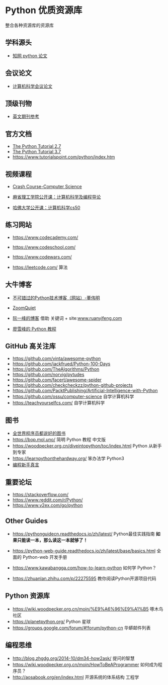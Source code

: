 # Python 优质资源库

整合各种资源库的资源库

## 学科源头

- [知网 python 论文](http://kns.cnki.net/kns/brief/result.aspx?dbprefix=SCDB&crossDbcodes=qa)

## 会议论文

- [计算机科学会议论文](https://github.com/papers-we-love/papers-we-love)

## 顶级刊物

- [英文期刊参考](https://scholar.google.com/citations?view_op=top_venues&hl=en&vq=eng)

## 官方文档

- [The Python Tutorial 2.7](https://docs.python.org/2.7/tutorial/index.html)
- [The Python Tutorial 3.7](https://docs.python.org/3/tutorial/index.html)
- https://www.tutorialspoint.com/python/index.htm

## 视频课程

- [Crash Course-Computer Science](https://github.com/1c7/crash-course-computer-science-chinese)

- [麻省理工学院公开课：计算机科学及编程导论](http://open.163.com/special/opencourse/bianchengdaolun.html)
- [哈佛大学公开课：计算机科学cs50](http://open.163.com/special/opencourse/cs50.html)

## 练习网站

- https://www.codecademy.com/
- https://www.codeschool.com/

- https://www.codewars.com/

- https://leetcode.com/  算法

## 大牛博客

- [不可错过的Python技术博客（网站）-董伟明](http://www.dongwm.com/archives/%E4%B8%8D%E5%8F%AF%E9%94%99%E8%BF%87%E7%9A%84Python%E6%8A%80%E6%9C%AF%E5%8D%9A%E5%AE%A2/)

- [ZoomQuiet](http://wiki.zoomquiet.io/pythonic/)

- [阮一峰的博客](http://www.ruanyifeng.com/blog/) 借助 关键词 + site:www.ruanyifeng.com
- [廖雪峰的 Python 教程](https://www.liaoxuefeng.com/wiki/0014316089557264a6b348958f449949df42a6d3a2e542c000)

## GitHub 高关注库

- https://github.com/vinta/awesome-python
- https://github.com/jackfrued/Python-100-Days
- https://github.com/TheAlgorithms/Python
- https://github.com/norvig/pytudes
- https://github.com/facert/awesome-spider
- https://github.com/checkcheckzz/python-github-projects
- https://github.com/PacktPublishing/Artificial-Intelligence-with-Python
- https://github.com/ossu/computer-science 自学计算机科学
- https://teachyourselfcs.com/  自学计算机科学

## 图书

- [全世界程序员都说好的图书](https://www.douban.com/doulist/1244005/)
- https://bop.mol.uno/ 简明 Python 教程 中文版
- https://woodpecker.org.cn/diveintopython/toc/index.html  Python 从新手到专家
- https://learnpythonthehardway.org/ 笨办法学 Python3
- [编程新手真言 ](http://dev.gameres.com/Program/Other/bcxszyforgameres/bcxszy/xisofts.sinaapp.com/@p=5.htm)

## 重要论坛

- https://stackoverflow.com/ 
- https://www.reddit.com/r/Python/
- https://www.v2ex.com/go/python

## Other Guides

- https://pythonguidecn.readthedocs.io/zh/latest/ Python最佳实践指南 **如果只能读一本，那么读这一本就够了！**

- https://python-web-guide.readthedocs.io/zh/latest/base/basics.html 全面的 Python-web 开发手册
- https://www.kawabangga.com/how-to-learn-python 如何学 Python？
- https://zhuanlan.zhihu.com/p/22275595 教你阅读Python开源项目代码

## Python 资源库

- https://wiki.woodpecker.org.cn/moin/%E9%A6%96%E9%A1%B5  啄木鸟社区
- https://planetpython.org/  Python 星球
- https://groups.google.com/forum/#!forum/python-cn 华蟒邮件列表

## 编程思维

- http://blog.zhgdg.org/2014-10/dm34-how2ask/  提问的智慧
- https://wiki.woodpecker.org.cn/moin/HowToBeAProgrammer 如何成为程序员？
- http://aosabook.org/en/index.html 开源系统的体系结构  工程学

